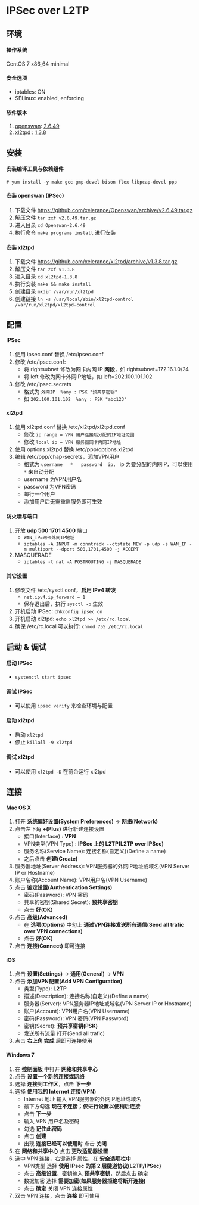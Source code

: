 # IPSec over L2TP

## 环境

#### 操作系统
CentOS 7 x86_64 minimal

#### 安全选项
* iptables:   ON
* SELinux:    enabled, enforcing

#### 软件版本
1. [openswan](https://github.com/xelerance/Openswan): [2.6.49](https://github.com/xelerance/Openswan/archive/v2.6.49.tar.gz)
2. [xl2tpd](https://github.com/xelerance/xl2tpd)    : [1.3.8](https://github.com/xelerance/xl2tpd/archive/v1.3.8.tar.gz)


## 安装

#### 安装编译工具与依赖组件
`# yum install -y make gcc gmp-devel bison flex libpcap-devel ppp`

#### 安装 openswan (IPSec)
1. 下载文件 https://github.com/xelerance/Openswan/archive/v2.6.49.tar.gz
2. 解压文件 `tar zxf v2.6.49.tar.gz`
3. 进入目录 `cd Openswan-2.6.49`
4. 执行命令 `make programs install` 进行安装

#### 安装 xl2tpd
1. 下载文件 <https://github.com/xelerance/xl2tpd/archive/v1.3.8.tar.gz>
2. 解压文件 `tar zxf v1.3.8`
3. 进入目录 `cd xl2tpd-1.3.8`
4. 执行安装 `make && make install`
5. 创建目录 `mkdir /var/run/xl2tpd`
6. 创建链接 `ln -s /usr/local/sbin/xl2tpd-control /var/run/xl2tpd/xl2tpd-control`


## 配置

#### IPSec
1. 使用 ipsec.conf 替换 /etc/ipsec.conf
2. 修改 /etc/ipsec.conf:
    + 将 rightsubnet 修改为网卡内网 IP **网段**，如 rightsubnet=172.16.1.0/24
    + 将 left 修改为网卡外网IP地址，如 left=202.100.101.102
3. 修改 /etc/ipsec.secrets
    + 格式为 `外网IP  %any : PSK "预共享密钥"`
    + 如 `202.100.101.102  %any : PSK "abc123"`

#### xl2tpd
1. 使用 xl2tpd.conf 替换 /etc/xl2tpd/xl2tpd.conf
    + 修改 `ip range = VPN 用户连接后分配的IP地址范围`
    + 修改 `local ip = VPN 服务器网卡内网IP地址`
2. 使用 options.xl2tpd 替换 /etc/ppp/options.xl2tpd
3. 编辑 /etc/ppp/chap-secrets，添加VPN用户
    + 格式为 `username   *   password  ip`， ip 为要分配的内网IP，可以使用 `*` 来自动分配
    + username 为VPN用户名
    + password 为VPN密码
    + 每行一个用户
    + 添加用户后无需重启服务即可生效

#### 防火墙与端口
1. 开放 **udp 500 1701 4500** 端口
    + `WAN_IP=网卡外网IP地址`
    + `iptables -A INPUT -m conntrack --ctstate NEW -p udp -s WAN_IP -m multiport --dport 500,1701,4500 -j ACCEPT`
2. MASQUERADE
    + `iptables -t nat -A POSTROUTING -j MASQUERADE`

#### 其它设置
1. 修改文件 /etc/sysctl.conf，**启用 IPv4 转发**
    + `net.ipv4.ip_forward = 1`
    + 保存退出后，执行 `sysctl -p` 生效
2. 开机启动 IPSec:  `chkconfig ipsec on`
3. 开机启动 xl2tpd: `echo xl2tpd >> /etc/rc.local`
4. 确保 /etc/rc.local 可以执行: `chmod 755 /etc/rc.local`

## 启动 & 调试
#### 启动 IPSec
* `systemctl start ipsec`

#### 调试 IPSec
* 可以使用 `ipsec verify` 来检查环境与配置

#### 启动 xl2tpd
* 启动 `xl2tpd`
* 停止 `killall -9 xl2tpd`

#### 调试 xl2tpd
* 可以使用 `xl2tpd -D` 在前台运行 xl2tpd


## 连接
#### Mac OS X
1. 打开 **系统偏好设置(System Preferences)** -> **网络(Network)**
2. 点击左下角 **+(Plus)** 进行新建连接设置
    + 接口(Interface)      : **VPN**
    + VPN类型(VPN Type)    : **IPSec 上的 L2TP(L2TP over IPSec)**
    + 服务名称(Service Name): 连接名称(自定义)(Define a name)
    + 之后点击 **创建(Create)**
3. 服务器地址(Server Address): VPN服务器的外网IP地址或域名(VPN Server IP or Hostname)
4. 账户名称(Account Name): VPN用户名(VPN Username)
5. 点击 **鉴定设置(Authentication Settings)**
    + 密码(Password): VPN 密码
    + 共享的密钥(Shared Secret): **预共享密钥**
    + 点击 **好(OK)**
6. 点击 **高级(Advanced)**
    + 在 **选项(Options)** 中勾上 **通过VPN连接发送所有通信(Send all trafic over VPN connections)**
    + 点击 **好(OK)**
7. 点击 **连接(Connect)** 即可连接

#### iOS
1. 点击 **设置(Settings)** -> **通用(General)** -> **VPN**
2. 点击 **添加VPN配置(Add VPN Configuration)**
    + 类型(Type): **L2TP**
    + 描述(Description): 连接名称(自定义)(Define a name)
    + 服务器(Server): VPN服务器IP地址或域名(VPN Server IP or Hostname)
    + 账户(Account): VPN用户名(VPN Username)
    + 密码(Password): VPN 密码(VPN Password)
    + 密钥(Secret): **预共享密钥(PSK)**
    + 发送所有流量 打开(Send all trafic)
3. 点击 **右上角 完成** 后即可连接使用

#### Windows 7
1. 在 **控制面板** 中打开 **网络和共享中心**
2. 点击 **设置一个新的连接或网络**
3. 选择 **连接到工作区**，点击 **下一步**
4. 选择 **使用我的 Internet 连接(VPN)**
    + Internet 地址 输入 VPN服务器的外网IP地址或域名
    + 最下方勾选 **现在不连接；仅进行设置以便稍后连接**
    + 点击 **下一步**
    + 输入 VPN 用户名及密码
    + 勾选 **记住此密码**
    + 点击 **创建**
    + 出现 **连接已经可以使用时** 点击 **关闭**
5. 在 **网络和共享中心** 点击 **更改适配器设置**
6. 选中 VPN 连接，右键选择 属性，在 **安全选项栏中**
    + VPN类型 选择 **使用 IPsec 的第 2 层隧道协议(L2TP/IPSec)**
    + 点击 **高级设置**，密钥输入 **预共享密钥**，然后点击 确定
    + 数据加密 选择 **需要加密(如果服务器拒绝将断开连接)**
    + 点击 **确定** 关闭 VPN 连接属性
7. 双击 VPN 连接，点击 **连接** 即可使用
